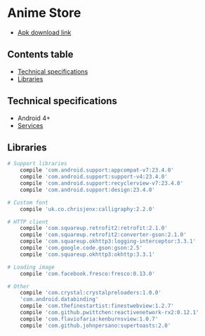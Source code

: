 # Anime Store
- [Apk download link](https://drive.google.com/open?id=1eFLItNcjO2_ktTlMiz2lSqgnj5QLT9AD)

Contents table
-----------------

- [Technical specifications](#technical-specifications)
- [Libraries](#libraries)


Technical specifications
-------------

- Android 4+
- [Services](https://kitsu.io/explore/anime)

Libraries
---------------

```bash
# Support libraries
    compile 'com.android.support:appcompat-v7:23.4.0'
    compile 'com.android.support:support-v4:23.4.0'
    compile 'com.android.support:recyclerview-v7:23.4.0'
    compile 'com.android.support:design:23.4.0'

# Custom font
    compile 'uk.co.chrisjenx:calligraphy:2.2.0'

# HTTP client
    compile 'com.squareup.retrofit2:retrofit:2.1.0'
    compile 'com.squareup.retrofit2:converter-gson:2.1.0'
    compile 'com.squareup.okhttp3:logging-interceptor:3.3.1'
    compile 'com.google.code.gson:gson:2.5'
    compile 'com.squareup.okhttp3:okhttp:3.3.1'

# Loading image
    compile 'com.facebook.fresco:fresco:0.13.0'

# Other
    compile 'com.crystal:crystalpreloaders:1.0.0'
    'com.android.databinding'
    compile 'com.thefinestartist:finestwebview:1.2.7'
    compile 'com.github.pwittchen:reactivenetwork-rx2:0.12.1'
    compile 'com.flaviofaria:kenburnsview:1.0.7'
    compile 'com.github.johnpersano:supertoasts:2.0'
